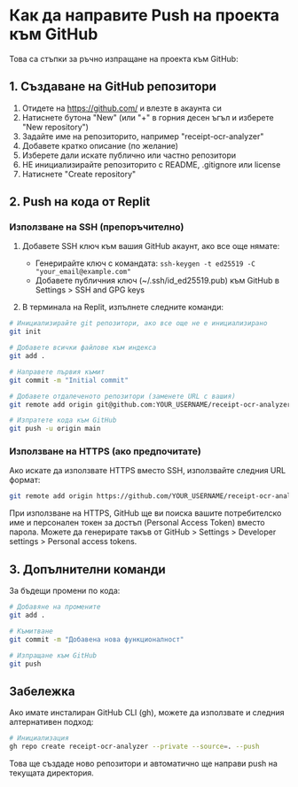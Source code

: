 # Как да направите Push на проекта към GitHub

Това са стъпки за ръчно изпращане на проекта към GitHub:

## 1. Създаване на GitHub репозитори

1. Отидете на https://github.com/ и влезте в акаунта си
2. Натиснете бутона "New" (или "+" в горния десен ъгъл и изберете "New repository")
3. Задайте име на репозиторито, например "receipt-ocr-analyzer"
4. Добавете кратко описание (по желание)
5. Изберете дали искате публично или частно репозитори
6. НЕ инициализирайте репозиторито с README, .gitignore или license
7. Натиснете "Create repository"

## 2. Push на кода от Replit

### Използване на SSH (препоръчително)

1. Добавете SSH ключ към вашия GitHub акаунт, ако все още нямате: 
   - Генерирайте ключ с командата: `ssh-keygen -t ed25519 -C "your_email@example.com"`
   - Добавете публичния ключ (~/.ssh/id_ed25519.pub) към GitHub в Settings > SSH and GPG keys

2. В терминала на Replit, изпълнете следните команди:

```bash
# Инициализирайте git репозитори, ако все още не е инициализирано
git init

# Добавете всички файлове към индекса
git add .

# Направете първия къмит
git commit -m "Initial commit"

# Добавете отдалеченото репозитори (заменете URL с вашия)
git remote add origin git@github.com:YOUR_USERNAME/receipt-ocr-analyzer.git

# Изпратете кода към GitHub
git push -u origin main
```

### Използване на HTTPS (ако предпочитате)

Ако искате да използвате HTTPS вместо SSH, използвайте следния URL формат:

```bash
git remote add origin https://github.com/YOUR_USERNAME/receipt-ocr-analyzer.git
```

При използване на HTTPS, GitHub ще ви поиска вашите потребителско име и персонален токен за достъп (Personal Access Token) вместо парола. Можете да генерирате такъв от GitHub > Settings > Developer settings > Personal access tokens.

## 3. Допълнителни команди

За бъдещи промени по кода:

```bash
# Добавяне на промените
git add .

# Къмитване
git commit -m "Добавена нова функционалност"

# Изпращане към GitHub
git push
```

## Забележка

Ако имате инсталиран GitHub CLI (gh), можете да използвате и следния алтернативен подход:

```bash
# Инициализация
gh repo create receipt-ocr-analyzer --private --source=. --push
```

Това ще създаде ново репозитори и автоматично ще направи push на текущата директория.